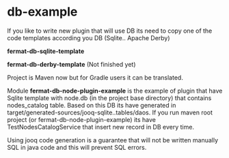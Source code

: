 # db-example

If you like to write new plugin that will use DB its need to copy one of the code templates according you DB (Sqlite.. Apache Derby)

**fermat-db-sqlite-template**

**fermat-db-derby-template** (Not finished yet)

Project is Maven now but for Gradle users it can be translated.

Module **fermat-db-node-plugin-example** is the example of plugin that have Sqlite template with node.db (in the project base directory) that contains nodes_catalog table.
Based on this DB its have generated in target/generated-sources/jooq-sqlite..tables/daos.
If you run maven root project (or fermat-db-node-plugin-example) its have TestNodesCatalogService that insert new record in DB every time.

Using jooq code generation is a guarantee that will not be written manually SQL in java code and this will prevent SQL errors.




